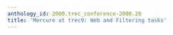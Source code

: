 ```yaml
---
anthology_id: 2000.trec_conference-2000.28
title: 'Mercure at trec9: Web and Filtering tasks'
---
```

